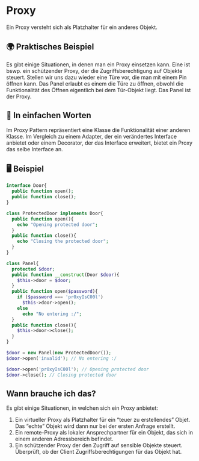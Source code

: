 # Proxy

Ein Proxy versteht sich als Platzhalter für ein anderes Objekt.

## 🌍 Praktisches Beispiel

Es gibt einige Situationen, in denen man ein Proxy einsetzen kann. Eine ist bswp. ein schützender Proxy, der die Zugriffsberechtigung auf Objekte steuert. Stellen wir uns dazu wieder eine Türe vor, die man mit einem Pin öffnen kann. Das Panel erlaubt es einem die Türe zu öffnen, obwohl die Funktionalität des Öffnen eigentlich bei dem Tür-Objekt liegt. Das Panel ist der Proxy.

## 💬 In einfachen Worten

Im Proxy Pattern repräsentiert eine Klasse die Funktionalität einer anderen Klasse. Im Vergleich zu einem Adapter, der ein verändertes Interface anbietet oder einem Decorator, der das Interface erweitert, bietet ein Proxy das selbe Interface an.

## 🖥 Beispiel


```php
interface Door{
  public function open();
  public function close();
}

class ProtectedDoor implements Door{
  public function open(){
    echo "Opening protected door";
  }
  public function close(){
    echo "Closing the protected door";
  }
}

class Panel{
  protected $door;
  public function __construct(Door $door){
    $this->door = $door;
  }
  public function open($password){
    if ($password === 'pr0xyIsC00l')
      $this->door->open();
    else
      echo "No entering :/";
  }
  public function close(){
    $this->door->close();
  }
}

$door = new Panel(new ProtectedDoor());
$door->open('invalid'); // No entering :/ 

$door->open('pr0xyIsC00l'); // Opening protected door
$door->close(); // Closing protected door
```


## Wann brauche ich das? 

Es gibt einige Situationen, in welchen sich ein Proxy anbietet: 

1. Ein virtueller Proxy als Platzhalter für ein “teuer zu erstellendes” Objet. Das “echte” Objekt wird dann nur bei der ersten Anfrage erstellt. 
2. Ein remote-Proxy als lokaler Ansprechpartner für ein Objekt, das sich in einem anderen Adressbereich befindet.
3. Ein schützender Proxy der den Zugriff auf sensible Objekte steuert. Überprüft, ob der Client Zugriffsberechtigungen für das Objekt hat. 